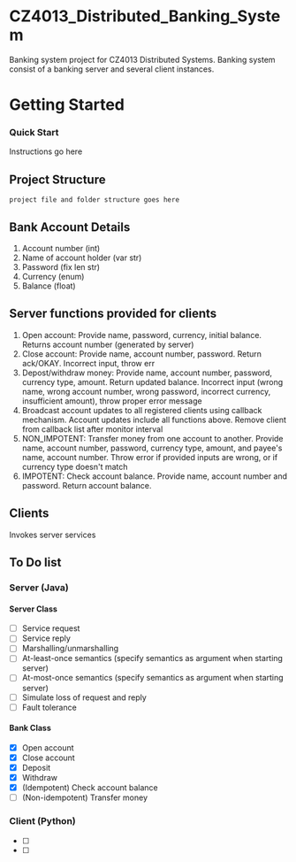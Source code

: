 # CZ4013_Distributed_Banking_System

Banking system project for CZ4013 Distributed Systems. Banking system consist of a banking server and several client instances. 

# Getting Started

### Quick Start

Instructions go here

## Project Structure

```
project file and folder structure goes here
```

## Bank Account Details

1. Account number (int)
1. Name of account holder (var str)
1. Password (fix len str)
1. Currency (enum)
1. Balance (float)

## Server functions provided for clients

1. Open account: Provide name, password, currency, initial balance. Returns account number (generated by server)
1. Close account: Provide name, account number, password. Return ack/OKAY. Incorrect input, throw err
1. Depost/withdraw money: Provide name, account number, password, currency type, amount. Return updated balance. Incorrect input (wrong name, wrong account number, wrong password, incorrect currency, insufficient amount), throw proper error message
1. Broadcast account updates to all registered clients using callback mechanism. Account updates include all functions above. Remove client from callback list after monitor interval
1. NON_IMPOTENT: Transfer money from one account to another. Provide name, account number, password, currency type, amount, and payee's name, account number. Throw error if provided inputs are wrong, or if currency type doesn't match
1. IMPOTENT: Check account balance. Provide name, account number and password. Return account balance.

## Clients

Invokes server services

## To Do list

### Server (Java)

#### Server Class

- [ ] Service request
- [ ] Service reply
- [ ] Marshalling/unmarshalling
- [ ] At-least-once semantics (specify semantics as argument when starting server)
- [ ] At-most-once semantics (specify semantics as argument when starting server)
- [ ] Simulate loss of request and reply
- [ ] Fault tolerance

#### Bank Class

- [x] Open account
- [x] Close account
- [x] Deposit
- [x] Withdraw
- [x] (Idempotent) Check account balance
- [ ] (Non-idempotent) Transfer money

### Client (Python)

- [ ]
- [ ]